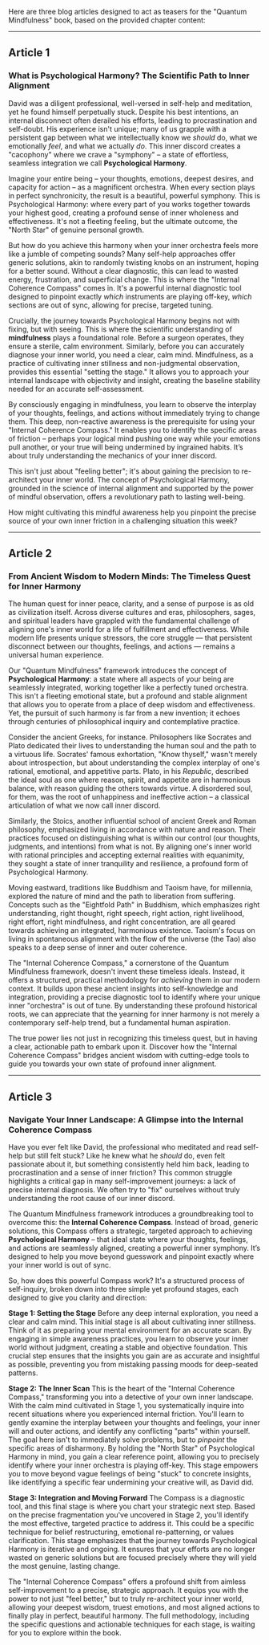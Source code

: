 Here are three blog articles designed to act as teasers for the "Quantum Mindfulness" book, based on the provided chapter content:

---

## Article 1

### What is Psychological Harmony? The Scientific Path to Inner Alignment

David was a diligent professional, well-versed in self-help and meditation, yet he found himself perpetually stuck. Despite his best intentions, an internal disconnect often derailed his efforts, leading to procrastination and self-doubt. His experience isn't unique; many of us grapple with a persistent gap between what we intellectually know we *should* do, what we emotionally *feel*, and what we actually *do*. This inner discord creates a "cacophony" where we crave a "symphony" – a state of effortless, seamless integration we call **Psychological Harmony**.

Imagine your entire being – your thoughts, emotions, deepest desires, and capacity for action – as a magnificent orchestra. When every section plays in perfect synchronicity, the result is a beautiful, powerful symphony. This is Psychological Harmony: where every part of you works together towards your highest good, creating a profound sense of inner wholeness and effectiveness. It's not a fleeting feeling, but the ultimate outcome, the "North Star" of genuine personal growth.

But how do you achieve this harmony when your inner orchestra feels more like a jumble of competing sounds? Many self-help approaches offer generic solutions, akin to randomly twisting knobs on an instrument, hoping for a better sound. Without a clear diagnostic, this can lead to wasted energy, frustration, and superficial change. This is where the "Internal Coherence Compass" comes in. It's a powerful internal diagnostic tool designed to pinpoint exactly *which* instruments are playing off-key, *which* sections are out of sync, allowing for precise, targeted tuning.

Crucially, the journey towards Psychological Harmony begins not with fixing, but with seeing. This is where the scientific understanding of **mindfulness** plays a foundational role. Before a surgeon operates, they ensure a sterile, calm environment. Similarly, before you can accurately diagnose your inner world, you need a clear, calm mind. Mindfulness, as a practice of cultivating inner stillness and non-judgmental observation, provides this essential "setting the stage." It allows you to approach your internal landscape with objectivity and insight, creating the baseline stability needed for an accurate self-assessment.

By consciously engaging in mindfulness, you learn to observe the interplay of your thoughts, feelings, and actions without immediately trying to change them. This deep, non-reactive awareness is the prerequisite for using your "Internal Coherence Compass." It enables you to identify the specific areas of friction – perhaps your logical mind pushing one way while your emotions pull another, or your true will being undermined by ingrained habits. It’s about truly understanding the mechanics of your inner discord.

This isn't just about "feeling better"; it's about gaining the precision to re-architect your inner world. The concept of Psychological Harmony, grounded in the science of internal alignment and supported by the power of mindful observation, offers a revolutionary path to lasting well-being.

How might cultivating this mindful awareness help you pinpoint the precise source of your own inner friction in a challenging situation this week?

---

## Article 2

### From Ancient Wisdom to Modern Minds: The Timeless Quest for Inner Harmony

The human quest for inner peace, clarity, and a sense of purpose is as old as civilization itself. Across diverse cultures and eras, philosophers, sages, and spiritual leaders have grappled with the fundamental challenge of aligning one's inner world for a life of fulfillment and effectiveness. While modern life presents unique stressors, the core struggle — that persistent disconnect between our thoughts, feelings, and actions — remains a universal human experience.

Our "Quantum Mindfulness" framework introduces the concept of **Psychological Harmony**: a state where all aspects of your being are seamlessly integrated, working together like a perfectly tuned orchestra. This isn't a fleeting emotional state, but a profound and stable alignment that allows you to operate from a place of deep wisdom and effectiveness. Yet, the pursuit of such harmony is far from a new invention; it echoes through centuries of philosophical inquiry and contemplative practice.

Consider the ancient Greeks, for instance. Philosophers like Socrates and Plato dedicated their lives to understanding the human soul and the path to a virtuous life. Socrates' famous exhortation, "Know thyself," wasn't merely about introspection, but about understanding the complex interplay of one's rational, emotional, and appetitive parts. Plato, in his *Republic*, described the ideal soul as one where reason, spirit, and appetite are in harmonious balance, with reason guiding the others towards virtue. A disordered soul, for them, was the root of unhappiness and ineffective action – a classical articulation of what we now call inner discord.

Similarly, the Stoics, another influential school of ancient Greek and Roman philosophy, emphasized living in accordance with nature and reason. Their practices focused on distinguishing what is within our control (our thoughts, judgments, and intentions) from what is not. By aligning one's inner world with rational principles and accepting external realities with equanimity, they sought a state of inner tranquility and resilience, a profound form of Psychological Harmony.

Moving eastward, traditions like Buddhism and Taoism have, for millennia, explored the nature of mind and the path to liberation from suffering. Concepts such as the "Eightfold Path" in Buddhism, which emphasizes right understanding, right thought, right speech, right action, right livelihood, right effort, right mindfulness, and right concentration, are all geared towards achieving an integrated, harmonious existence. Taoism's focus on living in spontaneous alignment with the flow of the universe (the Tao) also speaks to a deep sense of inner and outer coherence.

The "Internal Coherence Compass," a cornerstone of the Quantum Mindfulness framework, doesn't invent these timeless ideals. Instead, it offers a structured, practical methodology for *achieving* them in our modern context. It builds upon these ancient insights into self-knowledge and integration, providing a precise diagnostic tool to identify where your unique inner "orchestra" is out of tune. By understanding these profound historical roots, we can appreciate that the yearning for inner harmony is not merely a contemporary self-help trend, but a fundamental human aspiration.

The true power lies not just in recognizing this timeless quest, but in having a clear, actionable path to embark upon it. Discover how the "Internal Coherence Compass" bridges ancient wisdom with cutting-edge tools to guide you towards your own state of profound inner alignment.

---

## Article 3

### Navigate Your Inner Landscape: A Glimpse into the Internal Coherence Compass

Have you ever felt like David, the professional who meditated and read self-help but still felt stuck? Like he knew what he *should* do, even felt passionate about it, but something consistently held him back, leading to procrastination and a sense of inner friction? This common struggle highlights a critical gap in many self-improvement journeys: a lack of precise internal diagnosis. We often try to "fix" ourselves without truly understanding the root cause of our inner discord.

The Quantum Mindfulness framework introduces a groundbreaking tool to overcome this: the **Internal Coherence Compass**. Instead of broad, generic solutions, this Compass offers a strategic, targeted approach to achieving **Psychological Harmony** – that ideal state where your thoughts, feelings, and actions are seamlessly aligned, creating a powerful inner symphony. It’s designed to help you move beyond guesswork and pinpoint exactly where your inner world is out of sync.

So, how does this powerful Compass work? It's a structured process of self-inquiry, broken down into three simple yet profound stages, each designed to give you clarity and direction:

**Stage 1: Setting the Stage**
Before any deep internal exploration, you need a clear and calm mind. This initial stage is all about cultivating inner stillness. Think of it as preparing your mental environment for an accurate scan. By engaging in simple awareness practices, you learn to observe your inner world without judgment, creating a stable and objective foundation. This crucial step ensures that the insights you gain are as accurate and insightful as possible, preventing you from mistaking passing moods for deep-seated patterns.

**Stage 2: The Inner Scan**
This is the heart of the "Internal Coherence Compass," transforming you into a detective of your own inner landscape. With the calm mind cultivated in Stage 1, you systematically inquire into recent situations where you experienced internal friction. You'll learn to gently examine the interplay between your thoughts and feelings, your inner will and outer actions, and identify any conflicting "parts" within yourself. The goal here isn't to immediately solve problems, but to *pinpoint* the specific areas of disharmony. By holding the "North Star" of Psychological Harmony in mind, you gain a clear reference point, allowing you to precisely identify where your inner orchestra is playing off-key. This stage empowers you to move beyond vague feelings of being "stuck" to concrete insights, like identifying a specific fear undermining your creative will, as David did.

**Stage 3: Integration and Moving Forward**
The Compass is a diagnostic tool, and this final stage is where you chart your strategic next step. Based on the precise fragmentation you've uncovered in Stage 2, you'll identify the most effective, targeted practice to address it. This could be a specific technique for belief restructuring, emotional re-patterning, or values clarification. This stage emphasizes that the journey towards Psychological Harmony is iterative and ongoing. It ensures that your efforts are no longer wasted on generic solutions but are focused precisely where they will yield the most genuine, lasting change.

The "Internal Coherence Compass" offers a profound shift from aimless self-improvement to a precise, strategic approach. It equips you with the power to not just "feel better," but to truly re-architect your inner world, allowing your deepest wisdom, truest emotions, and most aligned actions to finally play in perfect, beautiful harmony. The full methodology, including the specific questions and actionable techniques for each stage, is waiting for you to explore within the book.